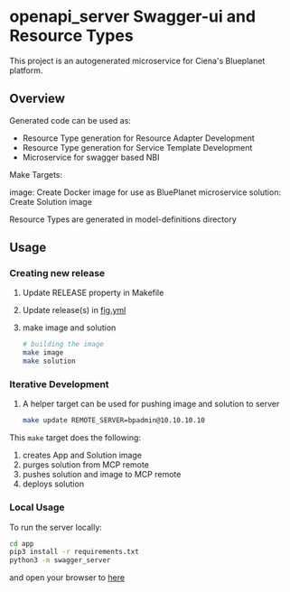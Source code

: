 # openapi_server Swagger-ui and Resource Types

This project is an autogenerated microservice for Ciena's Blueplanet platform.

## Overview

Generated code can be used as:

* Resource Type generation for Resource Adapter Development
* Resource Type generation for Service Template Development
* Microservice for swagger based NBI

Make Targets:

image: Create Docker image for use as BluePlanet microservice
solution: Create Solution image

Resource Types are generated in model-definitions directory

## Usage

### Creating new release

1. Update RELEASE property in Makefile
2. Update release(s) in [fig.yml](solution/fig.yml)
3. make image and solution

    ```bash
    # building the image
    make image
    make solution
    ```

### Iterative Development

1. A helper target can be used for pushing image and solution to server

    ```bash
    make update REMOTE_SERVER=bpadmin@10.10.10.10
    ```

This `make` target does the following:

1. creates App and Solution image
2. purges solution from MCP remote
3. pushes solution and image to MCP remote
4. deploys solution

### Local Usage

To run the server locally:

```bash
cd app
pip3 install -r requirements.txt
python3 -m swagger_server
```

and open your browser to [here](http://localhost:8080/openapi_server/ui/)
